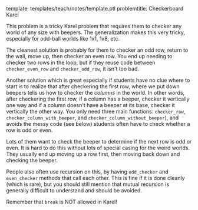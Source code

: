 template: templates/teach/notes/template.ptl
problemtitle: Checkerboard Karel

This problem is a tricky Karel problem that requires them to checker any world of any size with beepers.  The generalization makes this very tricky, especially for odd-ball worlds like 1x1, 1x8, etc.

The cleanest solution is probably for them to checker an odd row, return to the wall, move up, then checker an even row. You end up needing to checker two rows in the loop, but if they reuse code between `checker_even_row` and `checker_odd_row`, it isn't too bad.

Another solution which is great especially if students have no clue where to start is to realize that after checkering the first row, where we put down beepers tells us how to checker the _columns_ in the world.  In other words, after checkering the first row, if a column has a beeper, checker it vertically one way and if a column doesn't have a beeper at its base, checker it vertically the other way. You only need three main functions: `checker_row`, `checker_column_with_beeper`, and `checker_column_without_beeper`), and avoids the messy code (see below) students often have to check whether a row is odd or even. 

Lots of them want to check the beeper to determine if the next row is odd or even. It is hard to do this without lots of special casing for the weird worlds. They usually end up moving up a row first, then moving back down and checking the beeper. 

People also often use recursion on this, by having `odd_checker` and `even_checker` methods that call each other. This is fine if it is done cleanly (which is rare), but you should still mention that mutual recursion is generally difficult to understand and should be avoided.

Remember that `break` is NOT allowed in Karel!